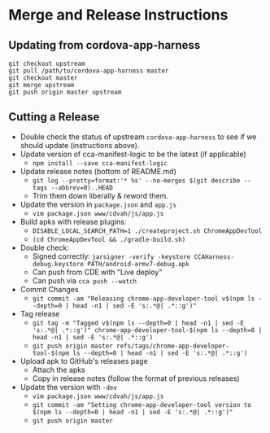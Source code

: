# Merge and Release Instructions

## Updating from cordova-app-harness

    git checkout upstream
    git pull /path/to/cordova-app-harness master
    git checkout master
    git merge upstream
    git push origin master upstream

## Cutting a Release

- Double check the status of upstream `cordova-app-harness` to see if we should update (instructions above).
- Update version of cca-manifest-logic to be the latest (if applicable)
  - `npm install --save cca-manifest-logic`
- Update release notes (bottom of README.md)
  - `git log --pretty=format:'* %s' --no-merges $(git describe --tags --abbrev=0)..HEAD`
  - Trim them down liberally & reword them.
- Update the version in `package.json` and `app.js`
  - `vim package.json www/cdvah/js/app.js`
- Build apks with release plugins:
  - `DISABLE_LOCAL_SEARCH_PATH=1 ./createproject.sh ChromeAppDevTool`
  - `(cd ChromeAppDevTool && ./gradle-build.sh)`
- Double check:
  - Signed correctly: `jarsigner -verify -keystore CCAHarness-debug.keystore PATH/android-armv7-debug.apk`
  - Can push from CDE with "Live deploy"
  - Can push via `cca push --watch`
- Commit Changes
  - `git commit -am "Releasing chrome-app-developer-tool v$(npm ls --depth=0 | head -n1 | sed -E 's:.*@| .*::g')"`
- Tag release
  - `git tag -m "Tagged v$(npm ls --depth=0 | head -n1 | sed -E 's:.*@| .*::g')" chrome-app-developer-tool-$(npm ls --depth=0 | head -n1 | sed -E 's:.*@| .*::g')`
  - `git push origin master refs/tags/chrome-app-developer-tool-$(npm ls --depth=0 | head -n1 | sed -E 's:.*@| .*::g')`
- Upload apk to GitHub's releases page
  - Attach the apks
  - Copy in release notes (follow the format of previous releases)
- Update the version with `-dev`
  - `vim package.json www/cdvah/js/app.js`
  - `git commit -am "Setting chrome-app-developer-tool version to $(npm ls --depth=0 | head -n1 | sed -E 's:.*@| .*::g')"`
  - `git push origin master`
